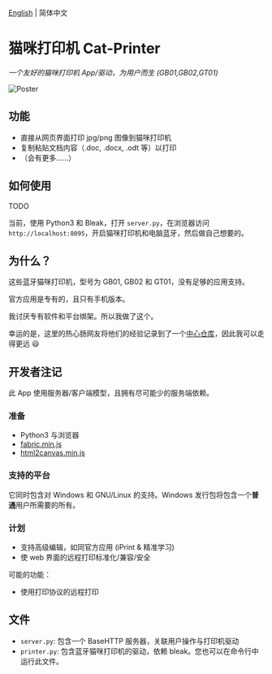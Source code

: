 [English](README.md) | 简体中文

# 猫咪打印机 Cat-Printer

*一个友好的猫咪打印机 App/驱动，为用户而生 (GB01,GB02,GT01)*

![Poster](https://repository-images.githubusercontent.com/403563361/0a315f6a-7cae-48d7-bfd4-d6fac5415d7c)

## 功能

- 直接从网页界面打印 jpg/png 图像到猫咪打印机
- 复制粘贴文档内容（.doc, .docx, .odt 等）以打印
- （会有更多……）

## 如何使用

TODO

当前，使用 Python3 和 Bleak，打开 `server.py`，在浏览器访问 `http://localhost:8095`，开启猫咪打印机和电脑蓝牙，然后做自己想要的。

## 为什么？

这些蓝牙猫咪打印机，型号为 GB01, GB02 和 GT01，没有足够的应用支持。

官方应用是专有的，且只有手机版本。

我讨厌专有软件和平台绑架。所以我做了这个。

幸运的是，这里的热心肠网友将他们的经验记录到了一个[中心仓库](https://github.com/JJJollyjim/catprinter)，因此我可以走得更远 😃

## 开发者注记

此 App 使用服务器/客户端模型，且拥有尽可能少的服务端依赖。

### 准备

- Python3 与浏览器
- [fabric.min.js](https://github.com/fabricjs/fabric.js/tree/master/dist)
- [html2canvas.min.js](https://html2canvas.hertzen.com/)

### 支持的平台

它同时包含对 Windows 和 GNU/Linux 的支持。Windows 发行包将包含一个**普通**用户所需要的所有。

### 计划

- 支持高级编辑，如同官方应用 (iPrint & 精准学习)
- 使 web 界面的远程打印标准化/兼容/安全

可能的功能：

- 使用打印协议的远程打印

## 文件

- `server.py`: 包含一个 BaseHTTP 服务器，关联用户操作与打印机驱动
- `printer.py`: 包含蓝牙猫咪打印机的驱动，依赖 bleak。您也可以在命令行中运行此文件。
